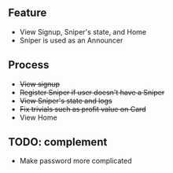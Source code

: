 ## Feature
- View Signup, Sniper's state, and Home
- Sniper is used as an Announcer 

## Process
- ~~View signup~~
- ~~Register Sniper if user doesn't have a Sniper~~
- ~~View Sniper's state and logs~~ 
- ~~Fix trivials such as profit value on Card~~
- View Home

## TODO: complement
- Make password more complicated